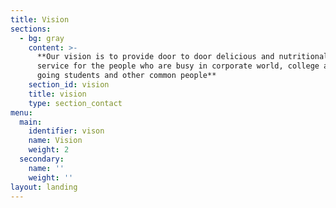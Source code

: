 ```yaml
---
title: Vision
sections:
  - bg: gray
    content: >-
      **Our vision is to provide door to door delicious and nutritional meal box
      service for the people who are busy in corporate world, college and school
      going students and other common people**
    section_id: vision
    title: vision
    type: section_contact
menu:
  main:
    identifier: vison
    name: Vision
    weight: 2
  secondary:
    name: ''
    weight: ''
layout: landing
---
```


